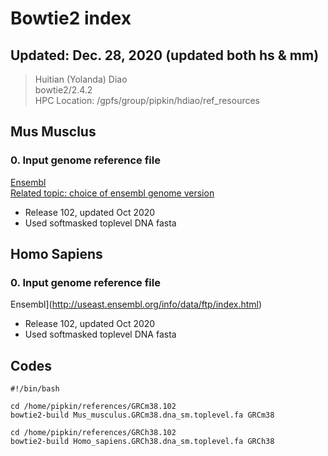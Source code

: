 # Bowtie2 index

## Updated: Dec. 28, 2020 (updated both hs & mm)
> Huitian (Yolanda) Diao <br>
> bowtie2/2.4.2 <br>
> HPC Location: /gpfs/group/pipkin/hdiao/ref_resources <br>

## Mus Musclus
### **0. Input genome reference file** <br>
[Ensembl](http://useast.ensembl.org/info/data/ftp/index.html) <br>
[Related topic: choice of ensembl genome version](https://bioinformatics.stackexchange.com/questions/540/what-ensembl-genome-version-should-i-use-for-alignments-e-g-toplevel-fa-vs-p)
- Release 102, updated Oct 2020
- Used softmasked toplevel DNA fasta

## Homo Sapiens
### **0. Input genome reference file** <br>
Ensembl](http://useast.ensembl.org/info/data/ftp/index.html) <br>
- Release 102, updated Oct 2020
- Used softmasked toplevel DNA fasta

## Codes
```
#!/bin/bash

cd /home/pipkin/references/GRCm38.102
bowtie2-build Mus_musculus.GRCm38.dna_sm.toplevel.fa GRCm38

cd /home/pipkin/references/GRCh38.102
bowtie2-build Homo_sapiens.GRCh38.dna_sm.toplevel.fa GRCh38
```
